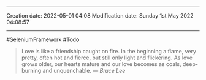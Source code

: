 

----
Creation date: 2022-05-01 04:08
Modification date: Sunday 1st May 2022 04:08:57

----


#SeleniumFramework
#Todo 

> Love is like a friendship caught on fire. In the beginning a flame, very pretty, often hot and fierce, but still only light and flickering. As love grows older, our hearts mature and our love becomes as coals, deep-burning and unquenchable.
> — <cite>Bruce Lee</cite>
